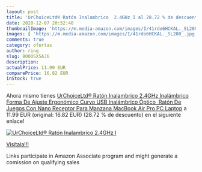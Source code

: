 ```yaml
---
layout: post
title: 'UrChoiceLtd® Ratón Inalambrico  2.4GHz I al 28.72 % de descuento'
date: 2020-12-07 20:52:48
thumbnailImage: 'https://m.media-amazon.com/images/I/41rdo6HCKAL._SL200_.jpg'
images: [ 'https://m.media-amazon.com/images/I/41rdo6HCKAL._SL200_.jpg' ]
comments: true
category: ofertas
author: ring
slug: B00OSX5AJ6
description:
actualPrice: 11.99 EUR
comparePrice: 16.82 EUR
inStock: true
---
```


Ahora mismo tienes [UrChoiceLtd® Ratón Inalambrico  2.4GHz Inalámbrico Forma De Ajuste Ergonómico Curvo USB Inalámbrico Óptico  Ratón De Juegos Con Nano Receptor Para Manzana MacBook Air Pro PC Laptop](https://www.amazon.es/dp/B00OSX5AJ6/?tag=tolees-21) a 11.99 EUR (original: 16.82 EUR) (28.72 %  de descuento) en el siguiente enlace!

[![UrChoiceLtd® Ratón Inalambrico  2.4GHz I](https://m.media-amazon.com/images/I/41rdo6HCKAL._SL200_.jpg)](https://www.amazon.es/dp/B00OSX5AJ6/?tag=tolees-21)

[Visítala!!!](https://www.amazon.es/dp/B00OSX5AJ6/?tag=tolees-21)

Links participate in Amazon Associate program and might generate a comission on qualifying sales
